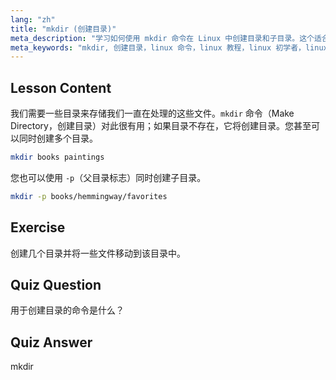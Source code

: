 ```yaml
---
lang: "zh"
title: "mkdir (创建目录)"
meta_description: "学习如何使用 mkdir 命令在 Linux 中创建目录和子目录。这个适合初学者的教程帮助您高效地组织文件。"
meta_keywords: "mkdir, 创建目录，linux 命令，linux 教程，linux 初学者，linux 指南"
---
```


## Lesson Content

我们需要一些目录来存储我们一直在处理的这些文件。`mkdir` 命令（Make Directory，创建目录）对此很有用；如果目录不存在，它将创建目录。您甚至可以同时创建多个目录。

```bash
mkdir books paintings
```

您也可以使用 `-p`（父目录标志）同时创建子目录。

```bash
mkdir -p books/hemmingway/favorites
```

## Exercise

创建几个目录并将一些文件移动到该目录中。

## Quiz Question

用于创建目录的命令是什么？

## Quiz Answer

mkdir
